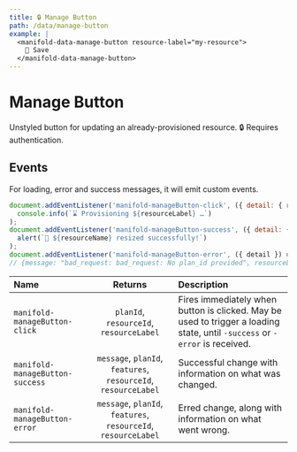 ```yaml
---
title: 🔒 Manage Button
path: /data/manage-button
example: |
  <manifold-data-manage-button resource-label="my-resource">
    💾 Save
  </manifold-data-manage-button>
---
```


# Manage Button

Unstyled button for updating an already-provisioned resource. 🔒 Requires authentication.

## Events

For loading, error and success messages, it will emit custom events.

```js
document.addEventListener('manifold-manageButton-click', ({ detail: { resourceLabel } }) =>
  console.info(`⌛ Provisioning ${resourceLabel} …`)
);
document.addEventListener('manifold-manageButton-success', ({ detail: { resourceLabel } }) =>
  alert(`🚀 ${resourceName} resized successfully!`)
);
document.addEventListener('manifold-manageButton-error', ({ detail }) => console.log(detail));
// {message: "bad_request: bad_request: No plan_id provided", resourceLabel: "auauau"}
```

| Name                            |                            Returns                             | Description                                                                                                                 |
| :------------------------------ | :------------------------------------------------------------: | :-------------------------------------------------------------------------------------------------------------------------- |
| `manifold-manageButton-click`   |            `planId`, `resourceId`, `resourceLabel`             | Fires immediately when button is clicked. May be used to trigger a loading state, until `-success` or `-error` is received. |
| `manifold-manageButton-success` | `message`, `planId`, `features`, `resourceId`, `resourceLabel` | Successful change with information on what was changed.                                                                     |
| `manifold-manageButton-error`   | `message`, `planId`, `features`, `resourceId`, `resourceLabel` | Erred change, along with information on what went wrong.                                                                    |
